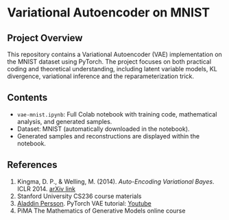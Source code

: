 # Variational Autoencoder on MNIST

## Project Overview
This repository contains a Variational Autoencoder (VAE) implementation on the MNIST dataset using PyTorch. The project focuses on both practical coding and theoretical understanding, including latent variable models, KL divergence, variational inference and the reparameterization trick.

## Contents
- `vae-mnist.ipynb`: Full Colab notebook with training code, mathematical analysis, and generated samples.
- Dataset: MNIST (automatically downloaded in the notebook).
- Generated samples and reconstructions are displayed within the notebook.

## References
1. Kingma, D. P., & Welling, M. (2014). *Auto-Encoding Variational Bayes*. ICLR 2014. [arXiv link](https://arxiv.org/abs/1312.6114)
2. Stanford University CS236 course materials
3. [Aladdin Persson](https://www.youtube.com/@AladdinPersson). PyTorch VAE tutorial: [Youtube](https://youtu.be/VELQT1-hILo?si=Y891UDLrZ5DNAgfn)
4. PiMA The Mathematics of Generative Models online course
